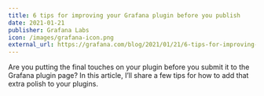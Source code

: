 ```yaml
---
title: 6 tips for improving your Grafana plugin before you publish
date: 2021-01-21
publisher: Grafana Labs
icon: /images/grafana-icon.png
external_url: https://grafana.com/blog/2021/01/21/6-tips-for-improving-your-grafana-plugin-before-you-publish/
---
```


Are you putting the final touches on your plugin before you submit it to the Grafana plugin page? In this article, I’ll share a few tips for how to add that extra polish to your plugins.
